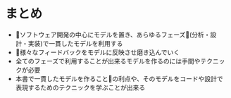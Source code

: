 # まとめ

- ソフトウェア開発の中心にモデルを置き、あらゆるフェーズ(分析・設計・実装)で一貫したモデルを利用する
- 様々なフィードバックをモデルに反映させ磨き込んでいく
- 全てのフェーズで利用することが出来るモデルを作るのには手間やテクニックが必要
- 本書で一貫したモデルを作ることの利点や、そのモデルをコードや設計で表現するためのテクニックを学ぶことが出来る